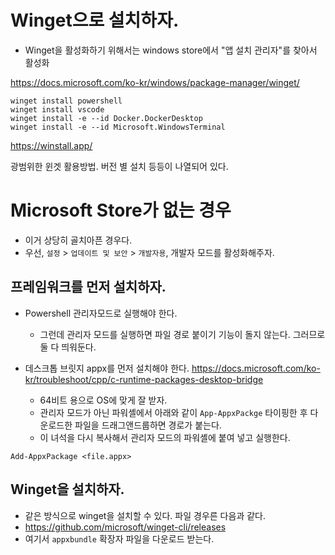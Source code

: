 # Winget으로 설치하자. 

- Winget을 활성화하기 위해서는 windows store에서 "앱 설치 관리자"를 찾아서 활성화 

https://docs.microsoft.com/ko-kr/windows/package-manager/winget/

```Shell
winget install powershell 
winget install vscode 
winget install -e --id Docker.DockerDesktop
winget install -e --id Microsoft.WindowsTerminal
```

https://winstall.app/

광범위한 윈겟 활용방법. 버전 별 설치 등등이 나열되어 있다. 


#  Microsoft Store가 없는 경우 

- 이거 상당히 골치아픈 경우다. 
- 우선, `설정` > `업데이트 및 보안` > `개발자용`, 개발자 모드를 활성화해주자. 

## 프레임워크를 먼저 설치하자. 

- Powershell 관리자모드로 실행해야 한다. 
  + 그런데 관리자 모드를 실행하면 파일 경로 붙이기 기능이 돌지 않는다. 그러므로 둘 다 띄워둔다. 

- 데스크톱 브릿지 appx를 먼저 설치해야 한다. https://docs.microsoft.com/ko-kr/troubleshoot/cpp/c-runtime-packages-desktop-bridge
  + 64비트 용으로 OS에 맞게 잘 받자. 
  + 관리자 모드가 아닌 파워셸에서 아래와 같이 `App-AppxPackge` 타이핑한 후 다운로드한 파일을 드래그앤드룹하면 경로가 붙는다. 
  + 이 녀석을 다시 복사해서 관리자 모드의 파워셸에 붙여 넣고 실행한다. 

```shell
Add-AppxPackage <file.appx> 
```

## Winget을 설치하자. 

- 같은 방식으로 winget을 설치할 수 있다. 파일 경우른 다음과 같다. 
- https://github.com/microsoft/winget-cli/releases
- 여기서 `appxbundle` 확장자 파일을 다운로드 받는다. 
